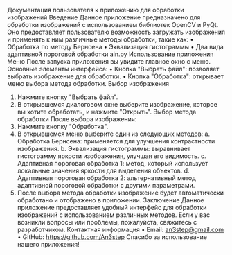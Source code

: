 Документация пользователя к 
приложению для обработки 
изображений
Введение
Данное приложение предназначено для обработки изображений с 
использованием библиотек OpenCV и PyQt. Оно предоставляет пользователю 
возможность загружать изображения и применять к ним различные методы 
обработки, такие как:
• Обработка по методу Бернсена
• Эквализация гистограммы
• Два вида адаптивной пороговой обработки
ain.py
Использование приложения
Меню
После запуска приложения вы увидите главное окно с меню. Основные элементы 
интерфейса:
• Кнопка "Выбрать файл": позволяет выбрать изображение для обработки.
• Кнопка "Обработка": открывает меню выбора метода обработки.
Выбор изображения
1. Нажмите кнопку "Выбрать файл".
2. В открывшемся диалоговом окне выберите изображение, которое вы хотите 
обработать, и нажмите "Открыть".
Выбор метода обработки
После выбора изображения:
1. Нажмите кнопку "Обработка".
2. В открывшемся меню выберите один из следующих методов:
a. Обработка Бернсена: применяется для улучшения контрастности 
изображения.
b. Эквализация гистограммы: выравнивает гистограмму яркости 
изображения, улучшая его видимость.
c. Адаптивная пороговая обработка 1: метод, который использует 
локальные значения яркости для выделения объектов.
d. Адаптивная пороговая обработка 2: альтернативный метод 
адаптивной пороговой обработки с другими параметрами.
3. После выбора метода обработки изображение будет автоматически 
обработано и отображено в приложении.
Заключение
Данное приложение предоставляет удобный интерфейс для обработки 
изображений с использованием различных методов. Если у вас возникли вопросы 
или проблемы, пожалуйста, свяжитесь с разработчиком.
Контактная информация
• Email: an3step@gmail.com
• GitHub: https://github.com/An3step
Спасибо за использование нашего приложения!
